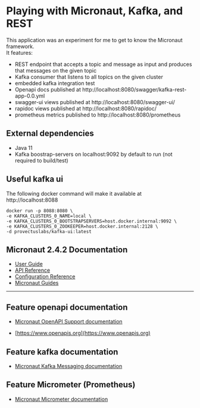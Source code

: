 # Playing with Micronaut, Kafka, and REST

This application was an experiment for me to get to know the Micronaut framework.  
It features:
- REST endpoint that accepts a topic and message as input and produces that messages on the given topic
- Kafka consumer that listens to all topics on the given cluster
- embedded kafka integration test
- Openapi docs published at http://localhost:8080/swagger/kafka-rest-app-0.0.yml
- swagger-ui views published at http://localhost:8080/swagger-ui/
- rapidoc views published at http://localhost:8080/rapidoc/
- prometheus metrics published to http://localhost:8080/prometheus


## External dependencies
- Java 11
- Kafka boostrap-servers on localhost:9092 by default to run (not required to build/test)

## Useful kafka ui
The following docker command will make it available at http://localhost:8088
```
docker run -p 8088:8080 \
-e KAFKA_CLUSTERS_0_NAME=local \
-e KAFKA_CLUSTERS_0_BOOTSTRAPSERVERS=host.docker.internal:9092 \
-e KAFKA_CLUSTERS_0_ZOOKEEPER=host.docker.internal:2128 \
-d provectuslabs/kafka-ui:latest
```

## Micronaut 2.4.2 Documentation

- [User Guide](https://docs.micronaut.io/2.4.2/guide/index.html)
- [API Reference](https://docs.micronaut.io/2.4.2/api/index.html)
- [Configuration Reference](https://docs.micronaut.io/2.4.2/guide/configurationreference.html)
- [Micronaut Guides](https://guides.micronaut.io/index.html)
---

## Feature openapi documentation

- [Micronaut OpenAPI Support documentation](https://micronaut-projects.github.io/micronaut-openapi/latest/guide/index.html)

- [https://www.openapis.org](https://www.openapis.org)

## Feature kafka documentation

- [Micronaut Kafka Messaging documentation](https://micronaut-projects.github.io/micronaut-kafka/latest/guide/index.html)

## Feature Micrometer (Prometheus)

- [Micronaut Micrometer documentation](https://micronaut-projects.github.io/micronaut-micrometer/latest/guide/)

